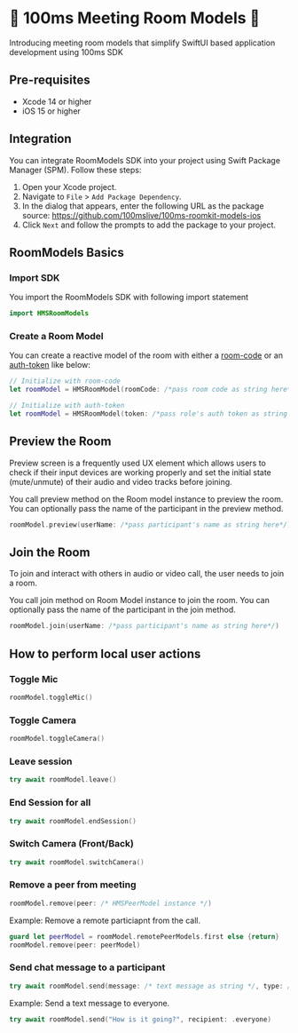 # 🎉 100ms Meeting Room Models 🚀
Introducing meeting room models that simplify SwiftUI based application development using 100ms SDK
  
## Pre-requisites
- Xcode 14 or higher
- iOS 15 or higher

## Integration

You can integrate RoomModels SDK into your project using Swift Package Manager (SPM). Follow these steps:

1. Open your Xcode project.
2. Navigate to `File` > `Add Package Dependency`.
3. In the dialog that appears, enter the following URL as the package source: https://github.com/100mslive/100ms-roomkit-models-ios
4. Click `Next` and follow the prompts to add the package to your project.

## RoomModels Basics

### Import SDK
You import the RoomModels SDK with following import statement

```swift
import HMSRoomModels
```

### Create a Room Model

You can create a reactive model of the room with either a [room-code](https://www.100ms.live/docs/get-started/v2/get-started/prebuilt/room-codes/overview) or an [auth-token](https://www.100ms.live/docs/get-started/v2/get-started/security-and-tokens#auth-token-for-client-sdks) like below:

```swift
// Initialize with room-code
let roomModel = HMSRoomModel(roomCode: /*pass room code as string here*/)
```

```swift
// Initialize with auth-token
let roomModel = HMSRoomModel(token: /*pass role's auth token as string here*/)
```

## Preview the Room

Preview screen is a frequently used UX element which allows users to check if their input devices are working properly and set the initial state (mute/unmute) of their audio and video tracks before joining.

You call preview method on the Room model instance to preview the room. You can optionally pass the name of the participant in the preview method.

```swift
roomModel.preview(userName: /*pass participant's name as string here*/)
```

## Join the Room

To join and interact with others in audio or video call, the user needs to join a room.

You call join method on Room Model instance to join the room. You can optionally pass the name of the participant in the join method.

```swift
roomModel.join(userName: /*pass participant's name as string here*/)
```

## How to perform local user actions

### Toggle Mic

```swift
roomModel.toggleMic()
```

### Toggle Camera

```swift
roomModel.toggleCamera()
```

### Leave session

```swift
try await roomModel.leave()
```

### End Session for all

```swift
try await roomModel.endSession()
```

### Switch Camera (Front/Back)

```swift
try await roomModel.switchCamera()
```

### Remove a peer from meeting

```swift
roomModel.remove(peer: /* HMSPeerModel instance */)
```

Example: Remove a remote particiapnt from the call.

```swift
guard let peerModel = roomModel.remotePeerModels.first else {return}
roomModel.remove(peer: peerModel)
```

### Send chat message to a participant

```swift
try await roomModel.send(message: /* text message as string */, type: /* optional type of message; type is "chat" by default*/, recipient: /* instance of HMSRecipient */)
```

Example: Send a text message to everyone.

```swift
try await roomModel.send("How is it going?", recipient: .everyone)
```
